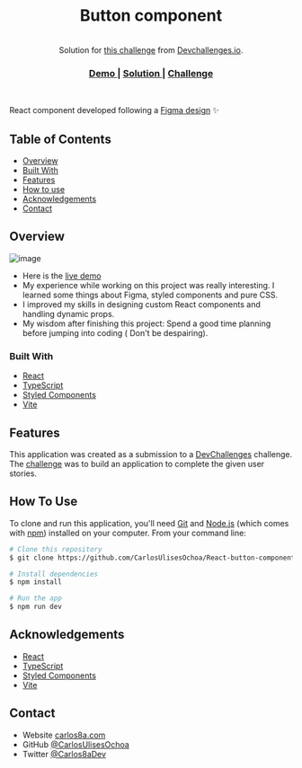 <h1 align="center">Button component</h1>

<br/>

<div align="center">
   Solution for <a href="https://devchallenges.io/challenges/ohgVTyJCbm5OZyTB2gNY" target="_blank">this challenge</a> from  <a href="https://devchallenges.io/" target="_blank">Devchallenges.io</a>.
</div>

<div align="center">
  <h3>
    <a href="https://devchallenges-btn-solution.vercel.app">
      Demo
    </a>
    <span> | </span>
    <a href="https://github.com/CarlosUlisesOchoa/React-button-component">
      Solution
    </a>
    <span> | </span>
    <a href="https://devchallenges.io/challenges/ohgVTyJCbm5OZyTB2gNY">
      Challenge
    </a>
  </h3>
</div>

<br />

React component developed following a <a href="https://www.figma.com/file/vfMDJhGGnqfaskO2aud06o/button-component">Figma design</a> ✨

## Table of Contents

- [Overview](#overview)
- [Built With](#built-with)
- [Features](#features)
- [How to use](#how-to-use)
- [Acknowledgements](#acknowledgements)
- [Contact](#contact)

## Overview

<!-- Replace the URL with the screenshot of your project -->

![image](https://github.com/CarlosUlisesOchoa/React-button-component/assets/26280134/7a10967b-ca26-4782-8983-09035f0f2538)

- Here is the [live demo](https://devchallenges-btn-solution.vercel.app)
- My experience while working on this project was really interesting. I learned some things about Figma, styled components and pure CSS.
- I improved my skills in designing custom React components and handling dynamic props.
- My wisdom after finishing this project: Spend a good time planning before jumping into coding (
Don't be despairing).

### Built With

- [React](https://reactjs.org/)
- [TypeScript](https://www.typescriptlang.org/)
- [Styled Components](https://styled-components.com/)
- [Vite](https://vitejs.dev/)

## Features

This application was created as a submission to a [DevChallenges](https://devchallenges.io/challenges) challenge. The [challenge](https://devchallenges.io/challenges/ohgVTyJCbm5OZyTB2gNY) was to build an application to complete the given user stories.

## How To Use

To clone and run this application, you'll need [Git](https://git-scm.com) and [Node.js](https://nodejs.org/en/download/) (which comes with [npm](http://npmjs.com)) installed on your computer. From your command line:

```bash
# Clone this repository
$ git clone https://github.com/CarlosUlisesOchoa/React-button-component

# Install dependencies
$ npm install

# Run the app
$ npm run dev
```

## Acknowledgements

- [React](https://reactjs.org/)
- [TypeScript](https://www.typescriptlang.org/)
- [Styled Components](https://styled-components.com/)
- [Vite](https://vitejs.dev/)

## Contact

- Website [carlos8a.com](https://carlos8a.com)
- GitHub [@CarlosUlisesOchoa](https://github.com/carlosulisesochoa)
- Twitter [@Carlos8aDev](https://twitter.com/carlos8adev)
